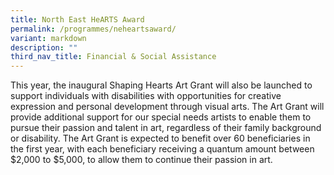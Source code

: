```yaml
---
title: North East HeARTS Award
permalink: /programmes/neheartsaward/
variant: markdown
description: ""
third_nav_title: Financial & Social Assistance
---
```

This year, the inaugural Shaping Hearts Art Grant will also be launched to support individuals with disabilities with opportunities for creative expression and personal development through visual arts. The Art Grant will provide additional support for our special needs artists to enable them to pursue their passion and talent in art, regardless of their family background or disability. The Art Grant is expected to benefit over 60 beneficiaries in the first year, with each beneficiary receiving a quantum amount between $2,000 to $5,000, to allow them to continue their passion in art.